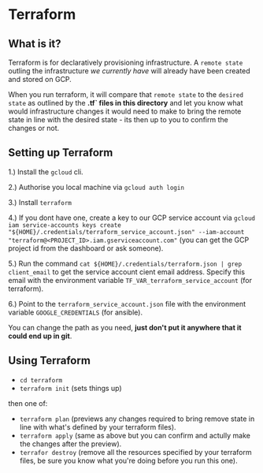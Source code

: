 
# Terraform

## What is it?

Terraform is for declaratively provisioning infrastructure. A `remote state` outling the infrastructure _we currently have_ will already have been created and stored on GCP.

When you run terraform, it will compare that `remote state` to the `desired state` as outlined by the **.tf` files in this directory** and let you know what would infrastructure changes it would need to make to bring the remote state in line with the desired state - its then up to you to confirm the changes or not.  


## Setting up Terraform

1.) Install the `gcloud` cli.

2.) Authorise you local machine via `gcloud auth login`

3.) Install `terraform`

4.) If you dont have one, create a key to our GCP service account via `gcloud iam service-accounts keys create "${HOME}/.credentials/terraform_service_account.json" --iam-account "terraform@<PROJECT_ID>.iam.gserviceaccount.com"` (you can get the GCP project id from the dashboard or ask someone).

5.) Run the command `cat ${HOME}/.credentials/terraform.json | grep client_email` to get the service account cient email address. Specify this email with the environment variable `TF_VAR_terraform_service_account` (for terraform). 

6.) Point to the `terraform_service_account.json` file with the environment variable `GOOGLE_CREDENTIALS` (for ansible).

You can change the path as you need, **just don't put it anywhere that it could end up in git**.


## Using Terraform

- `cd terraform`
- `terraform init` (sets things up)

then one of:

- `terraform plan` (previews any changes required to bring remove state in line with what's defined by your terraform files).
- `terraform apply` (same as above but you can confirm and actully make the changes after the preview).
- `terrafor destroy` (remove all the resources specified by your terraform files, be sure you know what you're doing before you run this one).
